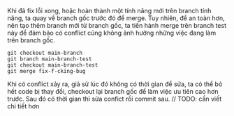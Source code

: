 Khi đã fix lỗi xong, hoặc hoàn thành một tính năng mới trên branch tính năng, ta quay về branch gốc trước đó để merge. Tuy nhiên, để an toàn hơn, nên tạo thêm branch mới từ branch gốc, ta tiến hành merge trên branch test này để đảm bảo có conflict cũng không ảnh hưởng những việc đang làm trên branch gốc.

```
git checkout main-branch
git branch main-branch-test
git checkout main-branch-test
git merge fix-f-cking-bug
```
Khi có conflict xảy ra, giả sử lúc đó không có thời gian để sửa, ta có thể bỏ hết code bị thay đổi, checkout lại branch gốc để làm việc ưu tiên cao hơn trước. Sau đó có thời gian thì sửa confict rồi commit sau.
// TODO: cần viết chi tiết hơn
